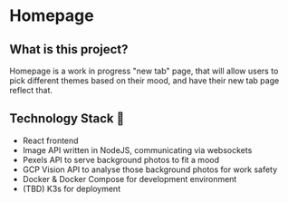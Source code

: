 # Homepage

## What is this project?

Homepage is a work in progress "new tab" page, that will allow users to pick different themes based on their mood, and have their new tab page reflect that.

## Technology Stack 🧪

- React frontend
- Image API written in NodeJS, communicating via websockets
- Pexels API to serve background photos to fit a mood
- GCP Vision API to analyse those background photos for work safety
- Docker & Docker Compose for development environment
- (TBD) K3s for deployment

